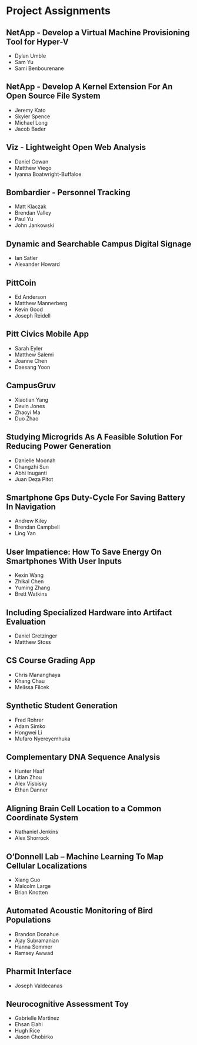 # Project Assignments

## NetApp - Develop a Virtual Machine Provisioning Tool for Hyper-V
- Dylan Umble
- Sam Yu
- Sami Benbourenane

## NetApp - Develop A Kernel Extension For An Open Source File System
- Jeremy Kato
- Skyler Spence
- Michael Long
- Jacob Bader

## Viz - Lightweight Open Web Analysis
- Daniel Cowan
- Matthew Viego
- Iyanna Boatwright-Buffaloe

## Bombardier - Personnel Tracking
- Matt Klaczak
- Brendan Valley
- Paul Yu
- John Jankowski

## Dynamic and Searchable Campus Digital Signage
- Ian Satler
- Alexander Howard

## PittCoin
- Ed Anderson
- Matthew Mannerberg
- Kevin Good
- Joseph Reidell

## Pitt Civics Mobile App
- Sarah Eyler
- Matthew Salemi
- Joanne Chen
- Daesang Yoon

## CampusGruv
- Xiaotian Yang
- Devin Jones
- Zhaoyi Ma
- Duo Zhao

## Studying Microgrids As A Feasible Solution For Reducing Power Generation
- Danielle Moonah
- Changzhi Sun
- Abhi Inuganti
- Juan Deza Pitot

## Smartphone Gps Duty-Cycle For Saving Battery In Navigation
- Andrew Kiley
- Brendan Campbell
- Ling Yan

## User Impatience: How To Save Energy On Smartphones With User Inputs
- Kexin Wang
- Zhikai Chen
- Yuming Zhang
- Brett Watkins

## Including Specialized Hardware into Artifact Evaluation
- Daniel Gretzinger
- Matthew Stoss

## CS Course Grading App
- Chris Mananghaya
- Khang Chau
- Melissa Filcek

## Synthetic Student Generation
- Fred Rohrer
- Adam Simko
- Hongwei Li
- Mufaro Nyereyemhuka

## Complementary DNA Sequence Analysis
- Hunter Haaf
- Litian Zhou
- Alex Visbisky
- Ethan Danner

## Aligning Brain Cell Location to a Common Coordinate System
- Nathaniel Jenkins
- Alex Shorrock

## O’Donnell Lab – Machine Learning To Map Cellular Localizations
- Xiang Guo
- Malcolm Large
- Brian Knotten

## Automated Acoustic Monitoring of Bird Populations
- Brandon Donahue
- Ajay Subramanian
- Hanna Sommer
- Ramsey Awwad

## Pharmit Interface
- Joseph Valdecanas

## Neurocognitive Assessment Toy
- Gabrielle Martinez
- Ehsan Elahi
- Hugh Rice
- Jason Chobirko
